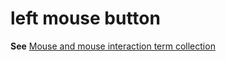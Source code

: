# left mouse button

**See** [Mouse and mouse interaction term collection](../term-collections/mouse-mouse-interaction-terms.md)
